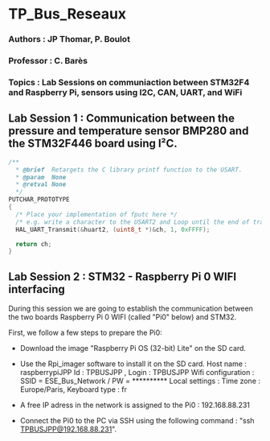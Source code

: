 # TP_Bus_Reseaux #
### Authors : JP Thomar, P. Boulot
### Professor : C. Barès 
### Topics : Lab Sessions on communiaction between STM32F4 and Raspberry Pi, sensors using I2C, CAN, UART, and WiFi 

##  Lab Session 1 : Communication between the pressure and temperature sensor BMP280 and the STM32F446 board using I²C. 

```C
/**
  * @brief  Retargets the C library printf function to the USART.
  * @param  None
  * @retval None
  */
PUTCHAR_PROTOTYPE
{
  /* Place your implementation of fputc here */
  /* e.g. write a character to the USART2 and Loop until the end of transmission */
  HAL_UART_Transmit(&huart2, (uint8_t *)&ch, 1, 0xFFFF);

  return ch;
}
```
## Lab Session 2 : STM32 - Raspberry Pi 0 WIFI interfacing
During this session we are going to establish the communication between the two boards Raspberry Pi 0 WIFI (called "Pi0" below) and STM32.

First, we follow a few steps to prepare the Pi0: 

- Download the image "Raspberry Pi OS (32-bit) Lite" on the SD card. 
- Use the Rpi_imager software to install it on the SD card.
Host name : raspberrypiJPP
Id : TPBUSJPP , Login : TPBUSJPP
Wifi configuration : SSID = ESE_Bus_Network / PW = **********
Local settings : Time zone : Europe/Paris, Keyboard type : fr

- A free IP adress in the network is assigned to the Pi0 : 192.168.88.231
- Connect the Pi0 to the PC via SSH using the following command : "ssh TPBUSJPP@192.168.88.231".


